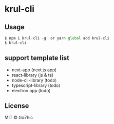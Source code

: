 # krul-cli

## Usage

```js
$ npm i krul-cli -g  or yarn global add krul-cli
$ krul-cli
```

## support template list

- next-app (next.js app)
- react-library (js & ts)
- node-cli-library (todo)
- typescript-library (todo)
- electron app (todo)

## License

MIT © Go7hic
